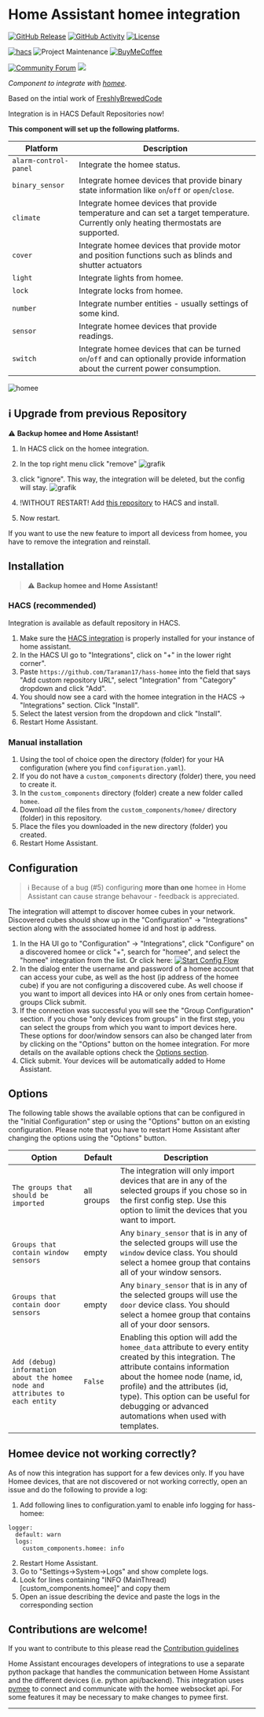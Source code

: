 # Home Assistant homee integration

[![GitHub Release][releases-shield]][releases]
[![GitHub Activity][commits-shield]][commits]
[![License][license-shield]](LICENSE)

[![hacs][hacsbadge]][hacs]
![Project Maintenance][maintenance-shield]
[![BuyMeCoffee][buymecoffeebadge]][buymecoffee]

[![Community Forum][forum-shield]][forum]
![][usage]

_Component to integrate with [homee][homee]._

Based on the intial work of [FreshlyBrewedCode]

Integration is in HACS Default Repositories now!

**This component will set up the following platforms.**

| Platform              | Description                                                                                                                          |
| --------------------- | ------------------------------------------------------------------------------------------------------------------------------------ |
| `alarm-control-panel` | Integrate the homee status.                                                                                                          |
| `binary_sensor`       | Integrate homee devices that provide binary state information like `on`/`off` or `open`/`close`.                                     |
| `climate`             | Integrate homee devices that provide temperature and can set a target temperature. Currently only heating thermostats are supported. |
| `cover`               | Integrate homee devices that provide motor and position functions such as blinds and shutter actuators                               |
| `light`               | Integrate lights from homee.                                                                                                         |
| `lock`                | Integrate locks from homee.                                                                                                          |
| `number`              | Integrate number entities - usually settings of some kind.                                                                           |
| `sensor`              | Integrate homee devices that provide readings.                                                                                       |
| `switch`              | Integrate homee devices that can be turned `on`/`off` and can optionally provide information about the current power consumption.    |

![homee][homee_logo]

## :information_source: Upgrade from previous Repository

:warning: **Backup homee and Home Assistant!**

1. In HACS click on the homee integration.
2. In the top right menu click "remove"
   ![grafik](https://github.com/FreshlyBrewedCode/hacs-homee/assets/4706817/af69b1da-6f81-4c31-b051-4a58fc264a54)

3. click "ignore". This way, the integration will be deleted, but the config will stay.
   ![grafik](https://github.com/FreshlyBrewedCode/hacs-homee/assets/4706817/29de90d1-2bf4-49ae-8ec4-b48eab737269)

4. !WITHOUT RESTART! Add [this repository] to HACS and install.
5. Now restart.

If you want to use the new feature to import all devicess from homee, you have to remove the integration and reinstall.

## Installation

> :warning: **Backup homee and Home Assistant!**

### HACS (recommended)

Integration is available as default repository in HACS.

1. Make sure the [HACS integration](https://hacs.xyz/) is properly installed for your instance of home assistant.
2. In the HACS UI go to "Integrations", click on "+" in the lower right corner".
3. Paste `https://github.com/Taraman17/hass-homee` into the field that says "Add custom repository URL", select "Integration" from "Category" dropdown and click "Add".
4. You should now see a card with the homee integration in the HACS -> "Integrations" section. Click "Install".
5. Select the latest version from the dropdown and click "Install".
6. Restart Home Assistant.

### Manual installation

1. Using the tool of choice open the directory (folder) for your HA configuration (where you find `configuration.yaml`).
2. If you do not have a `custom_components` directory (folder) there, you need to create it.
3. In the `custom_components` directory (folder) create a new folder called `homee`.
4. Download _all_ the files from the `custom_components/homee/` directory (folder) in this repository.
5. Place the files you downloaded in the new directory (folder) you created.
6. Restart Home Assistant.

## Configuration

> :information_source: Because of a bug (#5) configuring **more than one** homee in Home Assistant can cause strange behavour - feedback is appreciated.

The integration will attempt to discover homee cubes in your network. Discovered cubes should show up in the "Configuration" -> "Integrations" section along with the associated homee id and host ip address.

1. In the HA UI go to "Configuration" -> "Integrations", click "Configure" on a discovered homee or click "+", search for "homee", and select the "homee" integration from the list.
   Or click here: [![Start Config Flow](https://my.home-assistant.io/badges/config_flow_start.svg)](https://my.home-assistant.io/redirect/config_flow_start?domain=homee)
2. In the dialog enter the username and password of a homee account that can access your cube, as well as the host (ip address of the homee cube) if you are not configuring a discovered cube.
   As well choose if you want to import all devices into HA or only ones from certain homee-groups
   Click submit.
3. If the connection was successful you will see the "Group Configuration" section. if you chose "only devices from groups" in the first step, you can select the groups from which you want to import devices here.
   These options for door/window sensors can also be changed later from by clicking on the "Options" button on the homee integration. For more details on the available options check the [Options section](#Options).
4. Click submit. Your devices will be automatically added to Home Assistant.

## Options

The following table shows the available options that can be configured in the "Initial Configuration" step or using the "Options" button on an existing configuration. Please note that you have to restart Home Assistant after changing the options using the "Options" button.

| Option                                                                       | Default    | Description                                                                                                                                                                                                                                                                                                |
| ---------------------------------------------------------------------------- | ---------- | ---------------------------------------------------------------------------------------------------------------------------------------------------------------------------------------------------------------------------------------------------------------------------------------------------------- |
| `The groups that should be imported`                                         | all groups | The integration will only import devices that are in any of the selected groups if you chose so in the first config step. Use this option to limit the devices that you want to import.                                                                                                                    |
| `Groups that contain window sensors`                                         | empty      | Any `binary_sensor` that is in any of the selected groups will use the `window` device class. You should select a homee group that contains all of your window sensors.                                                                                                                                    |
| `Groups that contain door sensors`                                           | empty      | Any `binary_sensor` that is in any of the selected groups will use the `door` device class. You should select a homee group that contains all of your door sensors.                                                                                                                                        |
| `Add (debug) information about the homee node and attributes to each entity` | `False`    | Enabling this option will add the `homee_data` attribute to every entity created by this integration. The attribute contains information about the homee node (name, id, profile) and the attributes (id, type). This option can be useful for debugging or advanced automations when used with templates. |

## Homee device not working correctly?

As of now this integration has support for a few devices only. If you have Homee devices, that are not discovered or not working correctly, open an issue and do the following to provide a log:

1. Add following lines to configuration.yaml to enable info logging for hass-homee:

```
logger:
  default: warn
  logs:
    custom_components.homee: info
```

2. Restart Home Assistant.
3. Go to "Settings->System->Logs" and show complete logs.
4. Look for lines containing "INFO (MainThread) \[custom_components.homee]" and copy them
5. Open an issue describing the device and paste the logs in the corresponding section

## Contributions are welcome!

If you want to contribute to this please read the [Contribution guidelines](CONTRIBUTING.md)

Home Assistant encourages developers of integrations to use a separate python package that handles the communication between Home Assistant and the different devices (i.e. python api/backend). This integration uses [pymee](https://github.com/FreshlyBrewedCode/pymee) to connect and communicate with the homee websocket api. For some features it may be necessary to make changes to pymee first.

---

[homee]: https://hom.ee
[buymecoffee]: https://ko-fi.com/taraman
[buymecoffeebadge]: https://img.shields.io/badge/buy%20me%20a%20coffee-donate-yellow.svg?style=for-the-badge
[commits-shield]: https://img.shields.io/github/last-commit/Taraman17/hass-homee.svg?style=for-the-badge
[commits]: https://github.com/Taraman17/hass-homee/commits/master
[hacs]: https://github.com/custom-components/hacs
[hacsbadge]: https://img.shields.io/badge/HACS-Default-green.svg?style=for-the-badge
[homee_logo]: https://raw.githubusercontent.com/Taraman17/brands/master/custom_integrations/homee/logo.png
[forum-shield]: https://img.shields.io/badge/community-forum-brightgreen.svg?style=for-the-badge
[forum]: https://community.home-assistant.io/
[license-shield]: https://img.shields.io/github/license/custom-components/blueprint.svg?style=for-the-badge
[maintenance-shield]: https://img.shields.io/badge/maintainer-Taraman17-blue.svg?style=for-the-badge
[releases-shield]: https://img.shields.io/github/release/Taraman17/hass-homee.svg?style=for-the-badge
[releases]: https://github.com/Taraman17/hass-homee/releases
[FreshlyBrewedCode]: https://github.com/FreshlyBrewedCode
[this repository]: https://github.com/Taraman17/hass-homee
[usage]: https://img.shields.io/badge/dynamic/json?color=41BDF5&logo=home-assistant&label=integration%20usage&suffix=%20installs&cacheSeconds=15600&url=https://analytics.home-assistant.io/custom_integrations.json&query=$.homee.total
